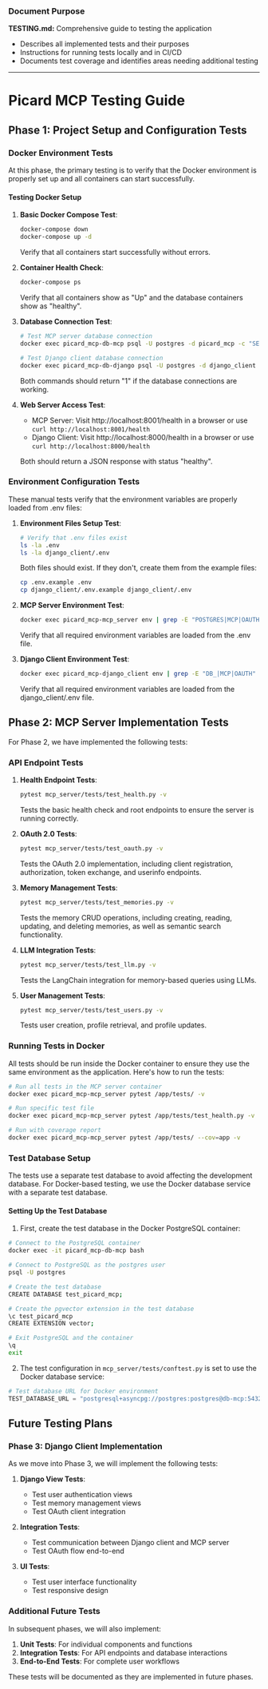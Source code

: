### Document Purpose
**TESTING.md:** Comprehensive guide to testing the application
- Describes all implemented tests and their purposes
- Instructions for running tests locally and in CI/CD
- Documents test coverage and identifies areas needing additional testing
---

# Picard MCP Testing Guide

## Phase 1: Project Setup and Configuration Tests

### Docker Environment Tests

At this phase, the primary testing is to verify that the Docker environment is properly set up and all containers can start successfully.

#### Testing Docker Setup

1. **Basic Docker Compose Test**:
   ```bash
   docker-compose down
   docker-compose up -d
   ```
   Verify that all containers start successfully without errors.

2. **Container Health Check**:
   ```bash
   docker-compose ps
   ```
   Verify that all containers show as "Up" and the database containers show as "healthy".

3. **Database Connection Test**:
   ```bash
   # Test MCP server database connection
   docker exec picard_mcp-db-mcp psql -U postgres -d picard_mcp -c "SELECT 1;"
   
   # Test Django client database connection
   docker exec picard_mcp-db-django psql -U postgres -d django_client -c "SELECT 1;"
   ```
   Both commands should return "1" if the database connections are working.

4. **Web Server Access Test**:
   - MCP Server: Visit http://localhost:8001/health in a browser or use `curl http://localhost:8001/health`
   - Django Client: Visit http://localhost:8000/health in a browser or use `curl http://localhost:8000/health`
   
   Both should return a JSON response with status "healthy".

### Environment Configuration Tests

These manual tests verify that the environment variables are properly loaded from .env files:

1. **Environment Files Setup Test**:
   ```bash
   # Verify that .env files exist
   ls -la .env
   ls -la django_client/.env
   ```
   Both files should exist. If they don't, create them from the example files:
   ```bash
   cp .env.example .env
   cp django_client/.env.example django_client/.env
   ```

2. **MCP Server Environment Test**:
   ```bash
   docker exec picard_mcp-mcp_server env | grep -E "POSTGRES|MCP|OAUTH"
   ```
   Verify that all required environment variables are loaded from the .env file.

3. **Django Client Environment Test**:
   ```bash
   docker exec picard_mcp-django_client env | grep -E "DB_|MCP|OAUTH"
   ```
   Verify that all required environment variables are loaded from the django_client/.env file.

## Phase 2: MCP Server Implementation Tests

For Phase 2, we have implemented the following tests:

### API Endpoint Tests

1. **Health Endpoint Tests**:
   ```bash
   pytest mcp_server/tests/test_health.py -v
   ```
   Tests the basic health check and root endpoints to ensure the server is running correctly.

2. **OAuth 2.0 Tests**:
   ```bash
   pytest mcp_server/tests/test_oauth.py -v
   ```
   Tests the OAuth 2.0 implementation, including client registration, authorization, token exchange, and userinfo endpoints.

3. **Memory Management Tests**:
   ```bash
   pytest mcp_server/tests/test_memories.py -v
   ```
   Tests the memory CRUD operations, including creating, reading, updating, and deleting memories, as well as semantic search functionality.

4. **LLM Integration Tests**:
   ```bash
   pytest mcp_server/tests/test_llm.py -v
   ```
   Tests the LangChain integration for memory-based queries using LLMs.

5. **User Management Tests**:
   ```bash
   pytest mcp_server/tests/test_users.py -v
   ```
   Tests user creation, profile retrieval, and profile updates.

### Running Tests in Docker

All tests should be run inside the Docker container to ensure they use the same environment as the application. Here's how to run the tests:

```bash
# Run all tests in the MCP server container
docker exec picard_mcp-mcp_server pytest /app/tests/ -v

# Run specific test file
docker exec picard_mcp-mcp_server pytest /app/tests/test_health.py -v

# Run with coverage report
docker exec picard_mcp-mcp_server pytest /app/tests/ --cov=app -v
```

### Test Database Setup

The tests use a separate test database to avoid affecting the development database. For Docker-based testing, we use the Docker database service with a separate test database.

#### Setting Up the Test Database

1. First, create the test database in the Docker PostgreSQL container:

```bash
# Connect to the PostgreSQL container
docker exec -it picard_mcp-db-mcp bash

# Connect to PostgreSQL as the postgres user
psql -U postgres

# Create the test database
CREATE DATABASE test_picard_mcp;

# Create the pgvector extension in the test database
\c test_picard_mcp
CREATE EXTENSION vector;

# Exit PostgreSQL and the container
\q
exit
```

2. The test configuration in `mcp_server/tests/conftest.py` is set to use the Docker database service:

```python
# Test database URL for Docker environment
TEST_DATABASE_URL = "postgresql+asyncpg://postgres:postgres@db-mcp:5432/test_picard_mcp"
```

## Future Testing Plans

### Phase 3: Django Client Implementation

As we move into Phase 3, we will implement the following tests:

1. **Django View Tests**:
   - Test user authentication views
   - Test memory management views
   - Test OAuth client integration

2. **Integration Tests**:
   - Test communication between Django client and MCP server
   - Test OAuth flow end-to-end

3. **UI Tests**:
   - Test user interface functionality
   - Test responsive design

### Additional Future Tests

In subsequent phases, we will also implement:

1. **Unit Tests**: For individual components and functions
2. **Integration Tests**: For API endpoints and database interactions
3. **End-to-End Tests**: For complete user workflows

These tests will be documented as they are implemented in future phases.
